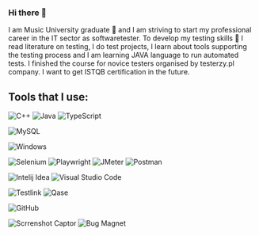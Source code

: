 ### Hi there 👋

I am Music University graduate 🎹 and I am striving to start my professional career in the IT sector as softwaretester. 
To develop my testing skills 💪 I read literature on testing, I do test projects, I learn about tools supporting the testing process and 
I am learning JAVA language to run automated tests. I finished the course for novice testers organised by testerzy.pl company. 
I want to get ISTQB certification in the future.

## Tools that I use:


![C++](https://img.shields.io/badge/C%2B%2B-%230A1A2F?style=flat&logo=C%2B%2B&logoColor=%23535bf5) ![Java](https://img.shields.io/badge/Java-%230A1A2F?style=flat&logo=JAVA&logoColor=%236875CD) ![TypeScript](https://img.shields.io/badge/TypeScript-%230A1A2F?style=flat&logo=TypeScript&logoColor=%236875CD)


![MySQL](https://img.shields.io/badge/MySQL-%230A1A2F?style=flat&logo=MySQL&logoColor=%23005e87)


![Windows](https://img.shields.io/badge/Windows-%230A1A2F?style=flat&logo=Windows&logoColor=%236875CD)


![Selenium](https://img.shields.io/badge/Selenium-%230A1A2F?style=flat&logo=Selenium&logoColor=%2300cc00)  ![Playwright](https://img.shields.io/badge/Playwright-%230A1A2F?style=flat&logo=Playwright&logoColor=%2345ba4b)  ![JMeter](https://img.shields.io/badge/JMeter-%230A1A2F?style=flat&logo=apache&logoColor=%23F37B68)  ![Postman](https://img.shields.io/badge/Postman-%230A1A2F?style=flat&logo=Postman&logoColor=%23f26b3a) 

![Intelij Idea](https://img.shields.io/badge/-IntelliJ%20IDEA-0A1A2F?style=flat&logo=intelliJ-idea&logoColor=0a76ef) ![Visual Studio Code](https://img.shields.io/badge/Visual%20Studio%20Code-%230A1A2F?style=flat&logo=Visual%20Studio&logoColor=%2348aaeb) 

![Testlink](https://img.shields.io/badge/Testlink-%230A1A2F?style=flat&logo=Testlink&logoColor=%236875CD) ![Qase](https://img.shields.io/badge/Qase-%230A1A2F?style=flat&logo=Qase&logoColor=%236875CD)

![GitHub](https://img.shields.io/badge/GitHub-%230A1A2F?style=flat&logo=GitHub
)

![Scrrenshot Captor](https://img.shields.io/badge/Screenshot%20Captor-%230A1A2F?style=flat&logo=IJ&logoColor=%230a76ef) ![Bug Magnet](https://img.shields.io/badge/Bug%20Magnet-%230A1A2F?style=flat&logo=IJ&logoColor=%230a76ef)


<!--Here are some ideas to get you started:

- 🔭 I’m currently working on ...
- 🌱 I’m currently learning ...
- 👯 I’m looking to collaborate on ...
- 🤔 I’m looking for help with ...
- 💬 Ask me about ...
- 📫 How to reach me: ...
- 😄 Pronouns: ...
- ⚡ Fun fact: ...
-->
